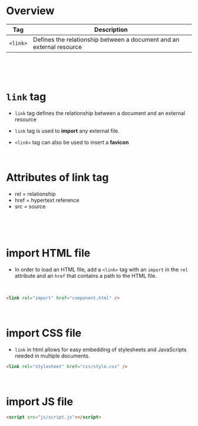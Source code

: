 # Overview



| Tag      | Description                                                          |
| -------- | -------------------------------------------------------------------- |
| `<link>` | Defines the relationship between a document and an external resource |

&nbsp;

&nbsp;


# `link` tag

- `link` tag defines the relationship between a document and an external resource

- `link` tag is used to **import** any external file.

- `<link>` tag can also be used to insert a **favicon**

&nbsp;

# Attributes of link tag

- rel = relationship
- href = hypertext reference
- src = source

&nbsp;

&nbsp;

# import HTML file

- In order to load an HTML file, add a `<link>` tag with an `import` in the `rel` attribute and an `href` that contains a path to the HTML file.

&nbsp;

```html
<link rel="import" href="component.html" />
```

&nbsp;

# import CSS file

- `link` in html allows for easy embedding of stylesheets and JavaScripts needed in multiple documents.

```html
<link rel="stylesheet" href="css/style.css" />
```

&nbsp;

# import JS file

```html
<script src="js/script.js"></script>
```
